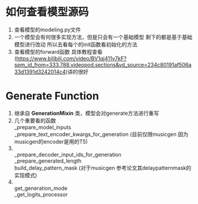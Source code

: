 # 如何查看模型源码
1. 查看模型的modeling.py文件
2. 一个模型会有何很多实现方法，但是只会有一个基础模型 剩下的都是基于基础模型进行改动 所以去看每个的init函数看初始化的方法
3. 查看模型的forward函数
具体教程查看(https://www.bilibili.com/video/BV1qj411y7kF?spm_id_from=333.788.videopod.sections&vd_source=234c80191af506a33d1391d3242014c4)讲的很好

# Generate Function
1. 继承自 **GenerationMixin** 类，模型会对generate方法进行重写
2. 几个重要看的函数  <br> _prepare_model_inputs <br> _prepare_text_encoder_kwargs_for_generation (目前仅限musicgen 因为musicgen的encoder是用的T5)
3. <br> _prepare_decoder_input_ids_for_generation <br> _prepare_generated_length <br> build_delay_pattern_mask (对于musicgen 参考论文其delaypatternmask的实现模式)
4. <br> get_generation_mode <br> _get_logits_processor
